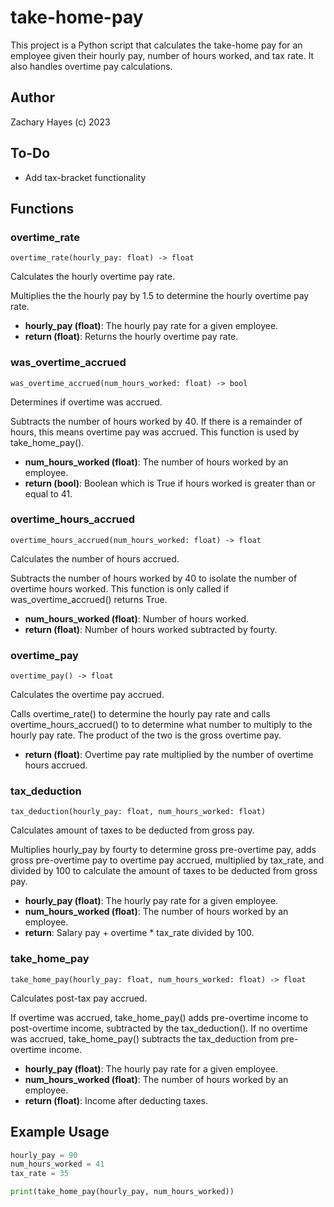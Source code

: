 # take-home-pay

This project is a Python script that calculates the take-home pay for an employee given their hourly pay, number of hours worked, and tax rate. It also handles overtime pay calculations.

## Author
Zachary Hayes (c) 2023

## To-Do
 - Add tax-bracket functionality

## Functions

### overtime_rate

`overtime_rate(hourly_pay: float) -> float`

Calculates the hourly overtime pay rate.

Multiplies the the hourly pay by 1.5 to determine the hourly overtime pay rate.

- **hourly_pay (float)**: The hourly pay rate for a given employee.
- **return (float)**: Returns the hourly overtime pay rate.

### was_overtime_accrued

`was_overtime_accrued(num_hours_worked: float) -> bool`

Determines if overtime was accrued.

Subtracts the number of hours worked by 40. If there is a remainder of hours, this means overtime pay was accrued. This function is used by take_home_pay().

- **num_hours_worked (float)**: The number of hours worked by an employee.
- **return (bool)**: Boolean which is True if hours worked is greater than or equal to 41.

### overtime_hours_accrued

`overtime_hours_accrued(num_hours_worked: float) -> float`

Calculates the number of hours accrued.

Subtracts the number of hours worked by 40 to isolate the number of overtime hours worked. This function is only called if was_overtime_accrued() returns True.

- **num_hours_worked (float)**: Number of hours worked.
- **return (float)**: Number of hours worked subtracted by fourty.

### overtime_pay

`overtime_pay() -> float`

Calculates the overtime pay accrued.

Calls overtime_rate() to determine the hourly pay rate and calls overtime_hours_accrued() to to determine what number to multiply to the hourly pay rate. The product of the two is the gross overtime pay.

- **return (float)**: Overtime pay rate multiplied by the number of overtime hours accrued.

### tax_deduction

`tax_deduction(hourly_pay: float, num_hours_worked: float)`

Calculates amount of taxes to be deducted from gross pay.

Multiplies hourly_pay by fourty to determine gross pre-overtime pay, adds gross pre-overtime pay to overtime pay accrued, multiplied by tax_rate, and divided by 100 to calculate the amount of taxes to be deducted from gross pay.

- **hourly_pay (float)**: The hourly pay rate for a given employee.
- **num_hours_worked (float)**: The number of hours worked by an employee.
- **return**: Salary pay + overtime * tax_rate divided by 100.

### take_home_pay

`take_home_pay(hourly_pay: float, num_hours_worked: float) -> float`

Calculates post-tax pay accrued.

If overtime was accrued, take_home_pay() adds pre-overtime income to post-overtime income, subtracted by the tax_deduction(). If no overtime was accrued, take_home_pay() subtracts the tax_deduction from pre-overtime income.

- **hourly_pay (float)**: The hourly pay rate for a given employee.
- **num_hours_worked (float)**: The number of hours worked by an employee.
- **return (float)**: Income after deducting taxes.

## Example Usage

```python
hourly_pay = 90
num_hours_worked = 41
tax_rate = 35

print(take_home_pay(hourly_pay, num_hours_worked))
